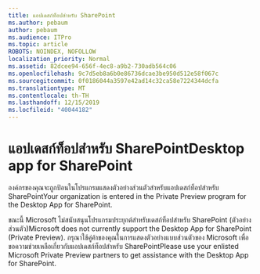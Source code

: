 ```yaml
---
title: แอปเดสก์ท็อปสำหรับ SharePoint
ms.author: pebaum
author: pebaum
ms.audience: ITPro
ms.topic: article
ROBOTS: NOINDEX, NOFOLLOW
localization_priority: Normal
ms.assetid: 82dcee94-656f-4ec8-a9b2-730adb564c06
ms.openlocfilehash: 9c7d5eb8a6b0e86736dcae3be950d512e58f067c
ms.sourcegitcommit: 0f0186044a3597e42ad14c32ca58e7224344dcfa
ms.translationtype: MT
ms.contentlocale: th-TH
ms.lasthandoff: 12/15/2019
ms.locfileid: "40044182"
---
```

# <a name="desktop-app-for-sharepoint"></a><span data-ttu-id="e7101-102">แอปเดสก์ท็อปสำหรับ SharePoint</span><span class="sxs-lookup"><span data-stu-id="e7101-102">Desktop app for SharePoint</span></span>

<span data-ttu-id="e7101-103">องค์กรของคุณจะถูกป้อนในโปรแกรมแสดงตัวอย่างส่วนตัวสำหรับแอปเดสก์ท็อปสำหรับ SharePoint</span><span class="sxs-lookup"><span data-stu-id="e7101-103">Your organization is entered in the Private Preview program for the Desktop App for SharePoint.</span></span>

<span data-ttu-id="e7101-104">ขณะนี้ Microsoft ไม่สนับสนุนโปรแกรมประยุกต์สำหรับเดสก์ท็อปสำหรับ SharePoint (ตัวอย่างส่วนตัว)</span><span class="sxs-lookup"><span data-stu-id="e7101-104">Microsoft does not currently support the Desktop App for SharePoint (Private Preview).</span></span> <span data-ttu-id="e7101-105">กรุณาใช้คู่ค้าของคุณในการแสดงตัวอย่างแบบส่วนตัวของ Microsoft เพื่อขอความช่วยเหลือเกี่ยวกับแอปเดสก์ท็อปสำหรับ SharePoint</span><span class="sxs-lookup"><span data-stu-id="e7101-105">Please use your enlisted Microsoft Private Preview partners to get assistance with the Desktop App for SharePoint.</span></span>

